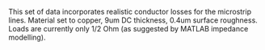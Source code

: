 This set of data incorporates realistic conductor losses for the microstrip lines.
Material set to copper, 9um DC thickness, 0.4um surface roughness.
Loads are currently only 1/2 Ohm (as suggested by MATLAB impedance modelling).
